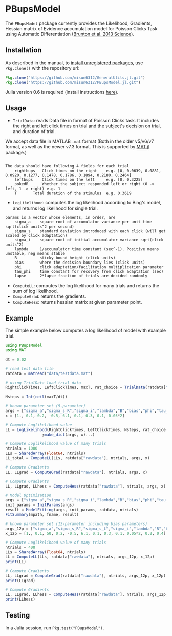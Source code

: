# PBupsModel

The `PBupsModel` package currently provides the Likelihood, Gradients, Hessian matrix of Evidence accumulation model for Poisson Clicks Task using Automatic Differentiation ([Brunton et al. 2013 Science][Bing]).

## Installation

As described in the manual, to [install unregistered packages][unregistered], use `Pkg.clone()` with the repository url:

```julia
Pkg.clone("https://github.com/misun6312/GeneralUtils.jl.git")
Pkg.clone("https://github.com/misun6312/PBupsModel.jl.git")
```

Julia version 0.6 is required (install instructions [here][version]).

## Usage

- `TrialData`: reads Data file in format of Poisson Clicks task. It includes the right and 
left click times on trial and the subject's decision on trial, and duration of trial.

We accept data file in MATLAB `.mat` format (Both in the older v5/v6/v7 format, as well as the newer v7.3 format. This is supported by [MAT.jl](https://github.com/simonster/MAT.jl) package.)
```

The data should have following 4 fields for each trial
	rightbups	Click times on the right 	e.g. [0, 0.0639, 0.0881, 0.0920, 0.1277, 0.1478, 0.1786, 0.1894, 0.2180, 0.2464]
	leftbups	Click times on the left		e.g. [0, 0.3225]
	pokedR		Whether the subject responded left or right (0 -> left, 1 -> right) e.g. 1 
	T  		Total duration of the stimulus	e.g. 0.3619
```

- `LogLikelihood`: computes the log likelihood according to Bing's model, and returns log likelihood for single trial.

```
params is a vector whose elements, in order, are
    sigma_a    square root of accumulator variance per unit time sqrt(click units^2 per second)
    sigma_s    standard deviation introduced with each click (will get scaled by click adaptation)
    sigma_i    square root of initial accumulator variance sqrt(click units^2)
    lambda     1/accumulator time constant (sec^-1). Positive means unstable, neg means stable
    B          sticky bound height (click units)
    bias       where the decision boundary lies (click units)
    phi        click adaptation/facilitation multiplication parameter
    tau_phi    time constant for recovery from click adaptation (sec)
    lapse      2*lapse fraction of trials are decided randomly
```

- `ComputeLL`: computes the log likelihood for many trials and returns the sum of log likelihood.
- `ComputeGrad`: returns the gradients.
- `ComputeHess`: returns hessian matrix at given parameter point.

## Example

The simple example below computes a log likelihood of model with example trial.

```julia
using PBupsModel
using MAT

dt = 0.02

# read test data file
ratdata = matread("data/testdata.mat")

# using TrialData load trial data
RightClickTimes, LeftClickTimes, maxT, rat_choice = TrialData(ratdata["rawdata"], 1)

Nsteps = Int(ceil(maxT/dt))

# known parameter set (9-parameter)
args = ["sigma_a","sigma_s_R","sigma_i","lambda","B","bias","phi","tau_phi","lapse_R"]
x = [1., 0.1, 0.2, -0.5, 6.1, 0.1, 0.3, 0.1, 0.05*2]

# Compute Loglikelihood value
LL = LogLikelihood(RightClickTimes, LeftClickTimes, Nsteps, rat_choice
                ;make_dict(args, x)...)

# Compute Loglikelihood value of many trials
ntrials = 1000
LLs = SharedArray(Float64, ntrials)
LL_total = ComputeLL(LLs, ratdata["rawdata"], ntrials, args, x)

# Compute Gradients 
LL, LLgrad = ComputeGrad(ratdata["rawdata"], ntrials, args, x)

# Compute Gradients 
LL, LLgrad, LLhess = ComputeHess(ratdata["rawdata"], ntrials, args, x)

# Model Optimization
args = ["sigma_a","sigma_s_R","sigma_i","lambda","B","bias","phi","tau_phi","lapse_R"]
init_params = InitParams(args)
result = ModelFitting(args, init_params, ratdata, ntrials)
FitSummary(mpath, fname, result)

# known parameter set (12-parameter including bias parameters)
args_12p = ["sigma_a","sigma_s_R","sigma_s_L","sigma_i","lambda","B","bias","phi","tau_phi","lapse_R","lapse_L","input_gain_weight"]
x_12p = [1., 0.1, 50, 0.2, -0.5, 6.1, 0.1, 0.3, 0.1, 0.05*2, 0.2, 0.4]

# Compute Loglikelihood value of many trials
ntrials = 400
LLs = SharedArray(Float64, ntrials)
LL = ComputeLL(LLs, ratdata["rawdata"], ntrials, args_12p, x_12p)
print(LL)

# Compute Gradients 
LL, LLgrad = ComputeGrad(ratdata["rawdata"], ntrials, args_12p, x_12p)
print(LLgrad)

# Compute Gradients 
LL, LLgrad, LLhess = ComputeHess(ratdata["rawdata"], ntrials, args_12p, x_12p)
print(LLhess)


```

## Testing

In a Julia session, run `Pkg.test("PBupsModel")`.


[unregistered]:http://docs.julialang.org/en/release-0.4/manual/packages/#installing-unregistered-packages
[version]:http://julialang.org/downloads/platform.html
[Bing]:http://brodylab.org/publications-2/brunton-et-al-2013
